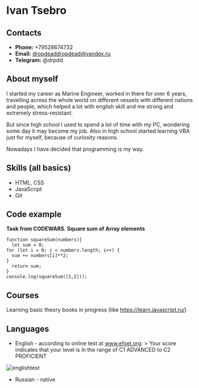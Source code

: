 # Ivan Tsebro

## Contacts
* **Phone:** +79528674732
* **Email:** dropdeaddropdead@yandex.ru
* **Telegram:** @drpdd

## About myself
I started my career as Marine Engineer, worked in there for over 6 years, travelling across the whole world
on different vessels with different nations and people, which helped a lot with english skill and me strong
and extremely stress-resistant.

But since high school I used to spend a lot of time with my PC, wondering some day it may become my job.
Also in high school started learning VBA just for myself, because of curiosity reasons.

Nowadays I have decided that programming is my way.

## Skills (all basics)
* HTML, CSS
* JavaScript
* Git

## Code example
**Task from CODEWARS. Square sum of Array elements**
```
function squareSum(numbers){
  let sum = 0;
for (let i = 0; i < numbers.length; i++) {
  sum += numbers[i]**2;
}
  return sum;
}
console.log(squareSum([1,2]));
```

## Courses
Learning basic theory books in progress (like https://learn.javascript.ru/)

## Languages
* English - according to online test at www.efset.org: > Your score indicates that your level is in the range of C1 ADVANCED to C2 PROFICIENT


![englishtest](https://i.ibb.co/x5tjKWF/eng.jpg)

* Russian - native